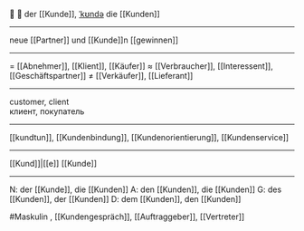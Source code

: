 👤 🔵 der [[Kunde]], [ˈkʊndə](https://youglish.com/pronounce/Kunde/german)
die [[Kunden]]

---
neue [[Partner]] und [[Kunde]]n [[gewinnen]]

---
= [[Abnehmer]], [[Klient]], [[Käufer]]
≈ [[Verbraucher]], [[Interessent]], [[Geschäftspartner]]
≠ [[Verkäufer]], [[Lieferant]]

---
customer, client  
клиент, покупатель

---
[[kundtun]], [[Kundenbindung]], [[Kundenorientierung]], [[Kundenservice]]

---
[[Kund]]|[[e]]
[[Kunde]]


---
N: der [[Kunde]], die [[Kunden]]
A: den [[Kunden]], die [[Kunden]]
G: des [[Kunden]], der [[Kunden]]
D: dem [[Kunden]], den [[Kunden]]


#Maskulin , [[Kundengespräch]], [[Auftraggeber]], [[Vertreter]]